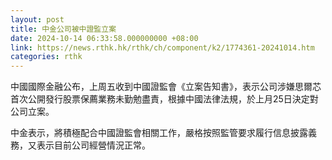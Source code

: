 ```yaml
---
layout: post
title: 中金公司被中證監立案
date: 2024-10-14 06:33:58.000000000 +08:00
link: https://news.rthk.hk/rthk/ch/component/k2/1774361-20241014.htm
categories: rthk
---
```


中國國際金融公布，上周五收到中國證監會《立案告知書》，表示公司涉嫌思爾芯首次公開發行股票保薦業務未勤勉盡責，根據中國法律法規，於上月25日決定對公司立案。

中金表示，將積極配合中國證監會相關工作，嚴格按照監管要求履行信息披露義務，又表示目前公司經營情況正常。

